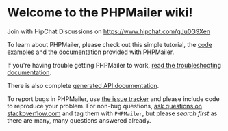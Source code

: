 # Welcome to the PHPMailer wiki! 
Join with HipChat Discussions on https://www.hipchat.com/gJu0G9Xen 

To learn about PHPMailer, please check out this simple tutorial, the [code examples](https://github.com/PHPMailer/PHPMailer/tree/master/examples) and [the documentation](https://github.com/PHPMailer/PHPMailer/tree/master/docs) provided with PHPMailer.

If you're having trouble getting PHPMailer to work, [read the troubleshooting documentation](https://github.com/PHPMailer/PHPMailer/wiki/Troubleshooting).

There is also complete [generated API documentation](http://phpmailer.github.io/PHPMailer/).

To report bugs in PHPMailer, use [the issue tracker](https://github.com/PHPMailer/PHPMailer/issues) and please include code to reproduce your problem. For non-bug questions, [ask questions on stackoverflow.com](http://stackoverflow.com/questions/tagged/phpmailer) and tag them with `PHPMailer`, but please *search first* as there are many, many questions answered already.

